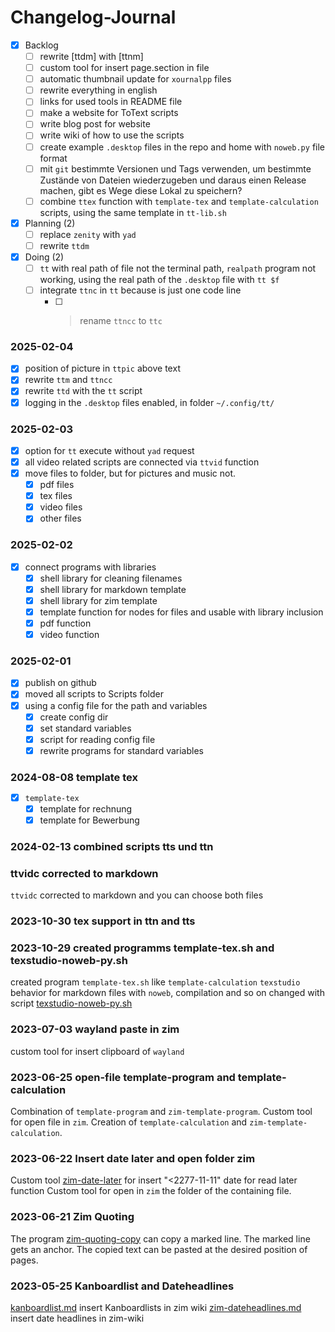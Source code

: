 # Changelog-Journal

- [X] Backlog
	- [ ] rewrite [ttdm] with [ttnm]
	- [ ] custom tool for insert page.section in file
	- [ ] automatic thumbnail update for ``xournalpp`` files
	- [ ] rewrite everything in english
	- [ ] links for used tools in README file
	- [ ] make a website for ToText scripts
	- [ ] write blog post for website
	- [ ] write wiki of how to use the scripts
	- [ ] create example ``.desktop`` files in the repo and home with ``noweb.py`` file format
	- [ ] mit ``git`` bestimmte Versionen und Tags verwenden, um bestimmte Zustände von Dateien wiederzugeben und daraus einen Release machen,
	gibt es Wege diese Lokal zu speichern?
	- [ ] combine ``ttex`` function with ``template-tex`` and ``template-calculation`` scripts, using the same template in ``tt-lib.sh``
- [X] Planning (2)
	- [ ] replace ``zenity`` with ``yad``
	- [ ] rewrite ``ttdm``
- [X] Doing (2)
	- [ ] ``tt`` with real path of file not the terminal path, ``realpath`` program not working, using the real path of the ``.desktop`` file with ``tt $f``
	- [ ] integrate ``ttnc`` in ``tt`` because is just one code line
		- [ ] > rename ``ttncc`` to ``ttc``

### 2025-02-04
- [X] position of picture in ``ttpic`` above text
- [X] rewrite ``ttm`` and ``ttncc``
- [X] rewrite ``ttd`` with the ``tt`` script
- [X] logging in the ``.desktop`` files enabled, in folder ``~/.config/tt/``

### 2025-02-03
- [X] option for ``tt`` execute without ``yad`` request
- [X] all video related scripts are connected via ``ttvid`` function
- [X] move files to folder, but for pictures and music not.
	- [X] pdf files
	- [X] tex files
	- [X] video files
	- [X] other files

### 2025-02-02
- [X] connect programs with libraries
	- [X] shell library for cleaning filenames
	- [X] shell library for markdown template
	- [X] shell library for zim template
	- [X] template function for nodes for files and usable with library inclusion
	- [X] pdf function
	- [X] video function

### 2025-02-01
- [X] publish on github
- [X] moved all scripts to Scripts folder
- [X] using a config file for the path and variables
	- [X] create config dir
	- [X] set standard variables
	- [X] script for reading config file
	- [X] rewrite programs for standard variables

### 2024-08-08 template tex
- [X] ``template-tex``
	- [X] template for rechnung
	- [X] template for Bewerbung

### 2024-02-13 combined scripts tts und ttn

### ttvidc corrected to markdown
``ttvidc`` corrected to markdown and you can choose both files

### 2023-10-30 tex support in ttn and tts

### 2023-10-29 created programms template-tex.sh and texstudio-noweb-py.sh
created program ``template-tex.sh`` like ``template-calculation``
``texstudio`` behavior for markdown files with ``noweb``, compilation and so on changed with script [texstudio-noweb-py.sh](texstudio-noweb-py.sh)

### 2023-07-03 wayland paste in zim
custom tool for insert clipboard of ``wayland``

### 2023-06-25 open-file template-program and template-calculation
Combination of ``template-program`` and ``zim-template-program``.
Custom tool for open file in ``zim``.
Creation of ``template-calculation`` and ``zim-template-calculation``.

### 2023-06-22 Insert date later and open folder zim
Custom tool [zim-date-later]() for insert "<2277-11-11" date for read later function
Custom tool for open in ``zim`` the folder of the containing file.

### 2023-06-21 Zim Quoting
The program [zim-quoting-copy]() can copy a marked line. The marked line gets an anchor. The copied text can be pasted at the desired position of pages.

### 2023-05-25 Kanboardlist and Dateheadlines
[kanboardlist.md](kanboardlist.md) insert Kanboardlists in zim wiki
[zim-dateheadlines.md](zim-dateheadlines.md) insert date headlines in zim-wiki


